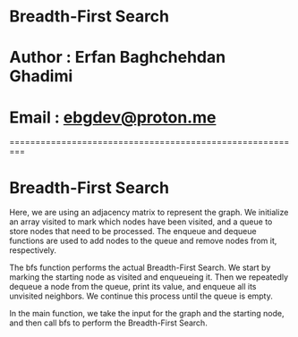 # Breadth-First Search

# Author : Erfan Baghchehdan Ghadimi

# Email : ebgdev@proton.me

=========================================================

# Breadth-First Search
Here, we are using an adjacency matrix to represent the graph. We initialize an array visited to mark which nodes have been visited, and a queue to store nodes that need to be processed. The enqueue and dequeue functions are used to add nodes to the queue and remove nodes from it, respectively.

The bfs function performs the actual Breadth-First Search. We start by marking the starting node as visited and enqueueing it. Then we repeatedly dequeue a node from the queue, print its value, and enqueue all its unvisited neighbors. We continue this process until the queue is empty.

In the main function, we take the input for the graph and the starting node, and then call bfs to perform the Breadth-First Search.
